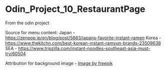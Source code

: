 # Odin_Project_10_RestaurantPage

From the odin project <a href= "https://www.theodinproject.com/lessons/node-path-javascript-restaurant-page"></a>

Source for menu content:
Japan - https://zenpop.jp/en/blog/post/5663/japans-favorite-instant-ramen
Korea - https://www.thekitchn.com/best-korean-instant-ramyun-brands-23509638
SEA -  https://www.tripzilla.com/instant-noodles-southeast-asia-must-try/60504

Attribution for background image - <a href="https://www.freepik.com/free-vector/linear-flat-abstract-lines-pattern_13756389.htm#fromView=search&page=1&position=21&uuid=dd007983-9d46-440f-92c6-375b908e8a12">Image by freepik</a>